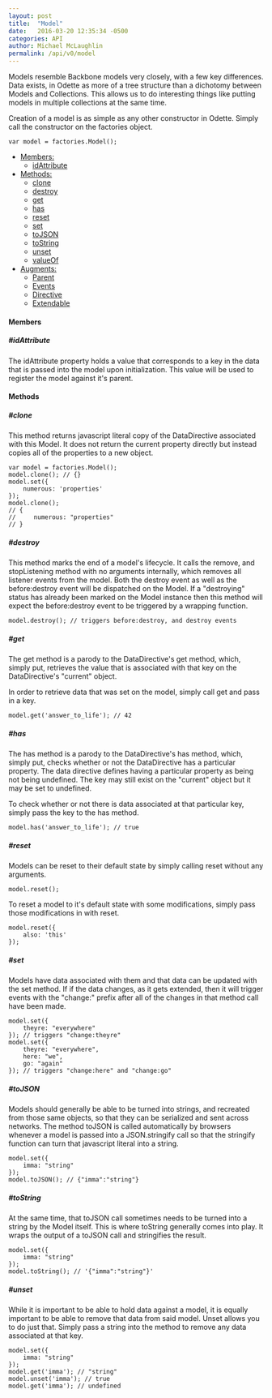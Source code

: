 ```yaml
---
layout: post
title:  "Model"
date:   2016-03-20 12:35:34 -0500
categories: API
author: Michael McLaughlin
permalink: /api/v0/model
---
```





<p>Models resemble Backbone models very closely, with a few key differences. Data exists, in Odette as more of a tree structure than a dichotomy between Models and Collections. This allows us to do interesting things like putting models in multiple collections at the same time.</p>
<p>Creation of a model is as simple as any other constructor in Odette. Simply call the constructor on the factories object.</p>
<pre class="code code-section"><code class="language-javascript">var model = factories.Model();</code></pre>
<ul class="list navigation-links">
    <li class="left clear-left">
        <a href="#members">Members:</a>
        <ul class="list nested-list">
            <li class="left clear-left"><a href="#members_idAttribute">idAttribute</a></li>
        </ul>
    </li>
    <li class="left clear-left">
        <a href="#methods">Methods:</a>
        <ul class="list nested-list">
            <li class="left clear-left"><a href="#methods_clone">clone</a></li>
            <li class="left clear-left"><a href="#methods_destroy">destroy</a></li>
            <li class="left clear-left"><a href="#methods_get">get</a></li>
            <li class="left clear-left"><a href="#methods_has">has</a></li>
            <li class="left clear-left"><a href="#methods_reset">reset</a></li>
            <li class="left clear-left"><a href="#methods_set">set</a></li>
            <li class="left clear-left"><a href="#methods_toJSON">toJSON</a></li>
            <li class="left clear-left"><a href="#methods_toString">toString</a></li>
            <li class="left clear-left"><a href="#methods_unset">unset</a></li>
            <li class="left clear-left"><a href="#methods_valueOf">valueOf</a></li>
        </ul>
    </li>
    <li class="left clear-left">
        <a href="javascript:void 0;">Augments:</a>
        <ul class="list nested-list">
            <li class="left clear-left"><a href="/api/v0/parent">Parent</a></li>
            <li class="left clear-left"><a href="/api/v0/events">Events</a></li>
            <li class="left clear-left"><a href="/api/v0/directive">Directive</a></li>
            <li class="left clear-left"><a href="/api/v0/extendable">Extendable</a></li>
        </ul>
    </li>
</ul>
<h4 id="members" class="title-headline">Members</h4>
<h5 id="members_idAttribute" class="title-headline">#idAttribute</h5>
<p>The idAttribute property holds a value that corresponds to a key in the data that is passed into the model upon initialization. This value will be used to register the model against it's parent.</p>
<h4 id="methods" class="title-headline">Methods</h4>
<h5 id="methods_clone" class="title-headline">#clone</h5>
<p>This method returns javascript literal copy of the DataDirective associated with this Model. It does not return the current property directly but instead copies all of the properties to a new object.</p>
<div class="card">
    <div class="card-content code-step">
        <pre class="code code-section"><code class="language-javascript">var model = factories.Model();
model.clone(); // {}
model.set({
    numerous: 'properties'
});
model.clone();
// {
//     numerous: "properties"
// }</code></pre>
    </div>
</div>
<h5 id="methods_destroy" class="title-headline">#destroy</h5>
<p>This method marks the end of a model's lifecycle. It calls the remove, and stopListening method with no arguments internally, which removes all listener events from the model. Both the destroy event as well as the before:destroy event will be dispatched on the Model. If a "destroying" status has already been marked on the Model instance then this method will expect the before:destroy event to be triggered by a wrapping function.</p>
<pre class="code code-section"><code class="language-javascript">model.destroy(); // triggers before:destroy, and destroy events</code></pre>
<h5 id="methods_get" class="title-headline">#get</h5>
<p>The get method is a parody to the DataDirective's get method, which, simply put, retrieves the value that is associated with that key on the DataDirective's "current" object.</p>
<p>In order to retrieve data that was set on the model, simply call get and pass in a key.</p>
<pre class="code code-section"><code class="language-javascript">model.get('answer_to_life'); // 42</code></pre>
<h5 id="methods_has" class="title-headline">#has</h5>
<p>The has method is a parody to the DataDirective's has method, which, simply put, checks whether or not the DataDirective has a particular property. The data directive defines having a particular property as being not being undefined. The key may still exist on the "current" object but it may be set to undefined.</p>
<p>To check whether or not there is data associated at that particular key, simply pass the key to the has method.</p>
<pre class="code code-section"><code class="language-javascript">model.has('answer_to_life'); // true</code></pre>
<h5 id="methods_reset" class="title-headline">#reset</h5>
<p>Models can be reset to their default state by simply calling reset without any arguments.</p>
<pre class="code code-section"><code class="language-javascript">model.reset();</code></pre>
<p>To reset a model to it's default state with some modifications, simply pass those modifications in with reset.</p>
<pre class="code code-section"><code class="language-javascript">model.reset({
    also: 'this'
});</code></pre>
<h5 id="methods_set" class="title-headline">#set</h5>
<p>Models have data associated with them and that data can be updated with the set method. If if the data changes, as it gets extended, then it will trigger events with the "change:" prefix after all of the changes in that method call have been made.</p>
<pre class="code code-section"><code class="language-javascript">model.set({
    theyre: "everywhere"
}); // triggers "change:theyre"
model.set({
    theyre: "everywhere",
    here: "we",
    go: "again"
}); // triggers "change:here" and "change:go"</code></pre>
<h5 id="methods_toJSON" class="title-headline">#toJSON</h5>
<p>Models should generally be able to be turned into strings, and recreated from those same objects, so that they can be serialized and sent across networks. The method toJSON is called automatically by browsers whenever a model is passed into a JSON.stringify call so that the stringify function can turn that javascript literal into a string.</p>
<pre class="code code-section"><code class="language-javascript">model.set({
    imma: "string"
});
model.toJSON(); // {"imma":"string"}</code></pre>
<h5 id="methods_toString" class="title-headline">#toString</h5>
<p>At the same time, that toJSON call sometimes needs to be turned into a string by the Model itself. This is where toString generally comes into play. It wraps the output of a toJSON call and stringifies the result.</p>
<pre class="code code-section"><code class="language-javascript">model.set({
    imma: "string"
});
model.toString(); // '{"imma":"string"}'</code></pre>
<h5 id="methods_unset" class="title-headline">#unset</h5>
<p>While it is important to be able to hold data against a model, it is equally important to be able to remove that data from said model. Unset allows you to do just that. Simply pass a string into the method to remove any data associated at that key.</p>
<pre class="code code-section"><code class="language-javascript">model.set({
    imma: "string"
});
model.get('imma'); // "string"
model.unset('imma'); // true
model.get('imma'); // undefined</code></pre>